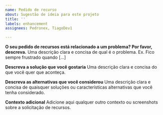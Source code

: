```yaml
---
name: Pedido de recurso
about: Sugestão de ideia para este projeto
title: ''
labels: enhancement
assignees: Pedronex, TiagoDev1

---
```


**O seu pedido de recursos está relacionado a um problema? Por favor, descreva.**
Uma descrição clara e concisa de qual é o problema. Ex. Fico sempre frustrado quando [...]

**Descreva a solução que você gostaria**
Uma descrição clara e concisa do que você quer que aconteça.

**Descreva as alternativas que você considerou**
Uma descrição clara e concisa de quaisquer soluções ou características alternativas que você tenha considerado.

**Contexto adicional**
Adicione aqui qualquer outro contexto ou screenshots sobre a solicitação de recursos.
